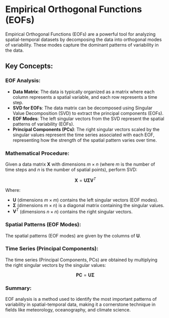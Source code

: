 
# Empirical Orthogonal Functions (EOFs)

Empirical Orthogonal Functions (EOFs) are a powerful tool for analyzing spatial-temporal datasets by decomposing the data into orthogonal modes of variability. These modes capture the dominant patterns of variability in the data.

## Key Concepts:

### EOF Analysis:
- **Data Matrix**: The data is typically organized as a matrix where each column represents a spatial variable, and each row represents a time step.
- **SVD for EOFs**: The data matrix can be decomposed using Singular Value Decomposition (SVD) to extract the principal components (EOFs).
- **EOF Modes**: The left singular vectors from the SVD represent the spatial patterns of variability (EOFs).
- **Principal Components (PCs)**: The right singular vectors scaled by the singular values represent the time series associated with each EOF, representing how the strength of the spatial pattern varies over time.

### Mathematical Procedure:

Given a data matrix $\mathbf{X}$ with dimensions $m \times n$ (where $m$ is the number of time steps and $n$ is the number of spatial points), perform SVD:

$$
\mathbf{X} = \mathbf{U} \mathbf{\Sigma} \mathbf{V}^T
$$

Where:
- $\mathbf{U}$ (dimensions $m \times m$) contains the left singular vectors (EOF modes).
- $\mathbf{\Sigma}$ (dimensions $m \times n$) is a diagonal matrix containing the singular values.
- $\mathbf{V}^T$ (dimensions $n \times n$) contains the right singular vectors.

### Spatial Patterns (EOF Modes):
The spatial patterns (EOF modes) are given by the columns of $\mathbf{U}$.

### Time Series (Principal Components):
The time series (Principal Components, PCs) are obtained by multiplying the right singular vectors by the singular values:

$$
\mathbf{PC} = \mathbf{U} \mathbf{\Sigma}
$$

### Summary:
EOF analysis is a method used to identify the most important patterns of variability in spatial-temporal data, making it a cornerstone technique in fields like meteorology, oceanography, and climate science.
